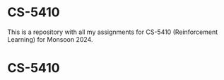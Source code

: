 # CS-5410

This is a repository with all my assignments for CS-5410 (Reinforcement Learning) for Monsoon 2024.
# CS-5410
